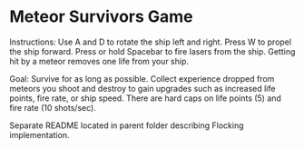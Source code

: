 # Meteor Survivors Game

Instructions: Use A and D to rotate the ship left and right. Press W to propel the ship forward. Press or hold Spacebar to fire lasers from the ship. Getting hit by a meteor removes one life from your ship.

Goal: Survive for as long as possible. Collect experience dropped from meteors you shoot and destroy to gain upgrades such as increased life points, fire rate, or ship speed. There are hard caps on life points (5) and fire rate (10 shots/sec).

Separate README located in parent folder describing Flocking implementation.
